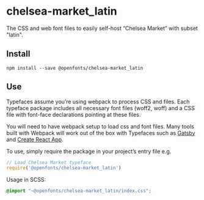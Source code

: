 
# chelsea-market_latin

The CSS and web font files to easily self-host “Chelsea Market” with subset "latin".

## Install

`npm install --save @openfonts/chelsea-market_latin`

## Use

Typefaces assume you’re using webpack to process CSS and files. Each typeface
package includes all necessary font files (woff2, woff) and a CSS file with
font-face declarations pointing at these files.

You will need to have webpack setup to load css and font files. Many tools built
with Webpack will work out of the box with Typefaces such as [Gatsby](https://github.com/gatsbyjs/gatsby)
and [Create React App](https://github.com/facebookincubator/create-react-app).

To use, simply require the package in your project’s entry file e.g.

```javascript
// Load Chelsea Market typeface
require('@openfonts/chelsea-market_latin')
```

Usage in SCSS:
```scss
@import "~@openfonts/chelsea-market_latin/index.css";
```
